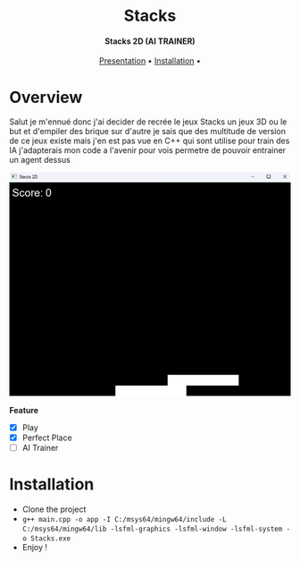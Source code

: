 <h1 align="center">
  <br>
  Stacks
  <br>
</h1>

<h4 align="center">Stacks 2D (AI TRAINER)</h4>

<p align="center">
  <a href="#overview">Presentation</a>
  •
  <a href="#installation">Installation</a>
  •
</p>

# Overview

Salut je m'ennué donc j'ai decider de recrée le jeux Stacks un jeux 3D ou le but et d'empiler des brique sur d'autre je sais que des multitude de version de ce jeux existe mais j'en est pas vue en C++ qui sont utilise pour train des IA j'adapterais mon code a l'avenir pour vois permetre de pouvoir entrainer un agent dessus

![Stacks](https://github.com/4kaaraa/Stacks2D/blob/main/image.png)

**Feature**
- [x] Play
- [x] Perfect Place
- [ ] AI Trainer

# Installation

- Clone the project
- `g++ main.cpp -o app -I C:/msys64/mingw64/include -L C:/msys64/mingw64/lib -lsfml-graphics -lsfml-window -lsfml-system -o Stacks.exe`
- Enjoy !
